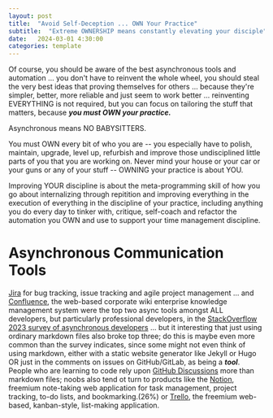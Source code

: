 ```yaml
---
layout: post
title:  "Avoid Self-Deception ... OWN Your Practice"
subtitle:  "Extreme OWNERSHIP means constantly elevating your disciple"
date:   2024-03-01 4:30:00
categories: template
---
```


Of course, you should be aware of the best asynchronous tools and automation ... you don't have to reinvent the whole wheel, you should steal the very best ideas that proving themselves for others ... because they're simpler, better, more reliable and just seem  to work better ... reinventing EVERYTHING is not required, but you can focus on tailoring the stuff that matters, because ***you must OWN your practice.*** 

Asynchronous means NO BABYSITTERS.

You must OWN every bit of who you are -- you especially have to polish, maintain, upgrade, level up, refurbish and improve those undisciplined little parts of you that you are working on. Never mind your house or your car or your guns or any of your stuff -- OWNING your practice is about YOU.

Improving YOUR discipline is about the meta-programming skill of how you go about internalizing through repitition and improving everything in the execution of everything in the discipline of your practice, including anything you do every day to tinker with, critique, self-coach and refactor the automation you OWN and use to support your time management discipline.

# Asynchronous Communication Tools
 
[Jira](https://www.atlassian.com/software/jira/guides/getting-started/introduction#what-is-jira-software) for bug tracking, issue tracking and agile project management ... and [Confluence](https://www.atlassian.com/software/confluence/resources/guides/best-practices/project-collaboration#overview), the web-based corporate wiki enterprise knowledge management system were the top two async tools amongst ALL developers, but particularly professional developers, in the [StackOverflow 2023 survey of asynchronous developers](https://survey.stackoverflow.co/2023/#section-most-popular-technologies-asynchronous-tools) ... but it interesting that just using ordinary markdown files also broke top three; do this is maybe even more common than the survey indicates, since some might not even think of using markdown, either with a static website generator like Jekyll or Hugo OR just in the comments on issues on GitHub/GitLab, as being a ***tool***. People who are learning to code rely upon [GitHub Discussions](https://docs.github.com/en/discussions/collaborating-with-your-community-using-discussions/about-discussions) more than markdown files; noobs also tend ot turn to products like the [Notion](https://www.notion.so/), freemium note-taking web application for task management, project tracking, to-do lists, and bookmarking.(26%) or [Trello](https://trello.com/), the freemium web-based, kanban-style, list-making application.